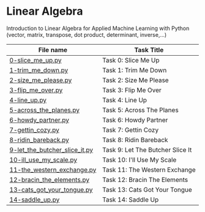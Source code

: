 # Linear Algebra

Introduction to Linear Algebra for Applied Machine Learning with Python (vector, matrix, transpose, dot product, determinant, inverse,...)

| File name                                                                          | Task Title            |
|------------------------------------------------------------------------------------|-----------------------|
| [0-slice_me_up.py](math/linear_algebra/0-slice_me_up.py)                           | Task 0: Slice Me Up   |
| [1-trim_me_down.py](math/linear_algebra/1-trim_me_down.py)                         | Task 1: Trim Me Down  |
| [2-size_me_please.py](math/linear_algebra/2-size_me_please.py)                     | Task 2: Size Me Please |
| [3-flip_me_over.py](math/linear_algebra/3-flip_me_over.py)                         | Task 3: Flip Me Over  |
| [4-line_up.py](math/linear_algebra/4-line_up.py)                                   | Task 4: Line Up       |
| [5-across_the_planes.py](math/linear_algebra/5-across_the_planes.py)               | Task 5: Across The Planes |
| [6-howdy_partner.py](math/linear_algebra/6-howdy_partner.py)                       | Task 6: Howdy Partner |
| [7-gettin_cozy.py](math/linear_algebra/7-gettin_cozy.py)                           | Task 7: Gettin Cozy   |
| [8-ridin_bareback.py](math/linear_algebra/8-ridin_bareback.py)                     | Task 8: Ridin Bareback |
| [9-let_the_butcher_slice_it.py](math/linear_algebra/9-let_the_butcher_slice_it.py) | Task 9: Let The Butcher Slice It |
| [10-ill_use_my_scale.py](math/linear_algebra/10-ill_use_my_scale.py)               | Task 10: I'll Use My Scale |
| [11-the_western_exchange.py](math/linear_algebra/11-the_western_exchange.py)       | Task 11: The Western Exchange |
| [12-bracin_the_elements.py](math/linear_algebra/12-bracin_the_elements.py)         | Task 12: Bracin The Elements |
| [13-cats_got_your_tongue.py](math/linear_algebra/13-cats_got_your_tongue.py)       | Task 13: Cats Got Your Tongue |
| [14-saddle_up.py](math/linear_algebra/14-saddle_up.py)                             | Task 14: Saddle Up    |
